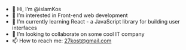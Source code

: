 - 👋 Hi, I’m @islamKos
- 👀 I’m interested in Front-end web development
- 🌱 I’m currently learning React - a JavaScript library for building user interfaces
- 💞️ I’m looking to collaborate on some cool IT company
- 📫 How to reach me: 27kost@gmail.com

<!---
islamKos/islamKos is a ✨ special ✨ repository because its `README.md` (this file) appears on your GitHub profile.
You can click the Preview link to take a look at your changes.
--->
